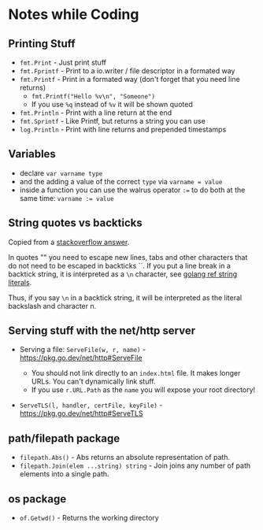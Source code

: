 # Notes while Coding

## Printing Stuff
* `fmt.Print` - Just print stuff
* `fmt.Fprintf` - Print to a io.writer / file descriptor in a formated way
* `fmt.Printf` - Print in a formated way (don't forget that you need line returns)
   * `fmt.Printf("Hello %v\n", "Someone")`
   * If you use `%q` instead of `%v` it will be shown quoted
* `fmt.Println` - Print with a line return at the end
* `fmt.Sprintf` - Like Printf, but returns a string you can use
* `log.Println` - Print with line returns and prepended timestamps


## Variables
* declare `var varname type`
* and the adding a value of the correct `type` via `varname = value`
* inside a function you can use the walrus operator `:=` to do both at the same time: `varname := value`


## String quotes vs backticks
Copied from a [stackoverflow answer](https://stackoverflow.com/a/46917369).

In quotes "" you need to escape new lines, tabs and other characters that do not need to be escaped in backticks \`\`. If you put a line break in a backtick string, it is interpreted as a `\n` character, see [golang ref string literals](https://golang.org/ref/spec#String_literals).

Thus, if you say `\n` in a backtick string, it will be interpreted as the literal backslash and character n.


## Serving stuff with the net/http server
* Serving a file:
`ServeFile(w, r, name)` - https://pkg.go.dev/net/http#ServeFile
   * You should not link directly to an `index.html` file. It makes longer URLs. You can't dynamically link stuff.
   * If you use `r.URL.Path` as the `name` you will expose your root directory!

* `ServeTLS(l, handler, certFile, keyFile)` - https://pkg.go.dev/net/http#ServeTLS

## path/filepath package
* `filepath.Abs()` - Abs returns an absolute representation of path.
* `filepath.Join(elem ...string) string` - Join joins any number of path elements into a single path.


## os package
* `of.Getwd()` - Returns the working directory



